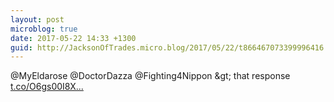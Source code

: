 ```yaml
---
layout: post
microblog: true
date: 2017-05-22 14:33 +1300
guid: http://JacksonOfTrades.micro.blog/2017/05/22/t866467073399996416.html
---
```

@MyEldarose @DoctorDazza @Fighting4Nippon &amp;gt; that response [t.co/O6gs00I8X...](https://t.co/O6gs00I8Xo)
